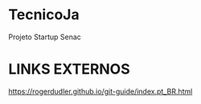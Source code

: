 # TecnicoJa
Projeto Startup Senac

# LINKS EXTERNOS
https://rogerdudler.github.io/git-guide/index.pt_BR.html
